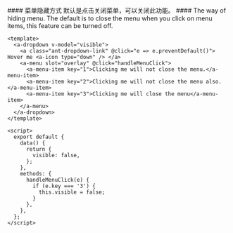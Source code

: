 <cn>
#### 菜单隐藏方式
默认是点击关闭菜单，可以关闭此功能。
</cn>

<us>
#### The way of hiding menu.
The default is to close the menu when you click on menu items, this feature can be turned off.
</us>

```tpl
<template>
  <a-dropdown v-model="visible">
    <a class="ant-dropdown-link" @click="e => e.preventDefault()"> Hover me <a-icon type="down" /> </a>
    <a-menu slot="overlay" @click="handleMenuClick">
      <a-menu-item key="1">Clicking me will not close the menu.</a-menu-item>
      <a-menu-item key="2">Clicking me will not close the menu also.</a-menu-item>
      <a-menu-item key="3">Clicking me will close the menu</a-menu-item>
    </a-menu>
  </a-dropdown>
</template>

<script>
  export default {
    data() {
      return {
        visible: false,
      };
    },
    methods: {
      handleMenuClick(e) {
        if (e.key === '3') {
          this.visible = false;
        }
      },
    },
  };
</script>
```
